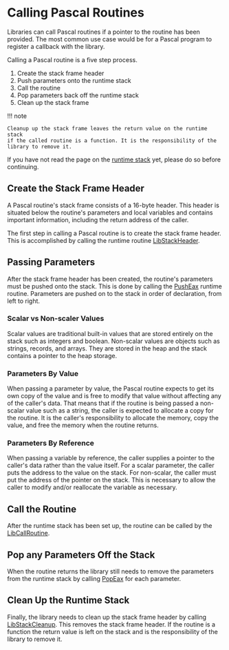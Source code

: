 # Calling Pascal Routines

Libraries can call Pascal routines if a pointer to the routine has been
provided. The most common use case would be for a Pascal program to 
register a callback with the library.

Calling a Pascal routine is a five step process.

  1. Create the stack frame header
  2. Push parameters onto the runtime stack
  3. Call the routine
  4. Pop parameters back off the runtime stack
  5. Clean up the stack frame

!!! note

    Cleanup up the stack frame leaves the return value on the runtime stack
    if the called routine is a function. It is the responsibility of the
    library to remove it.

If you have not read the page on the [runtime stack](stack.md) yet, please do so
before continuing.

## Create the Stack Frame Header

A Pascal routine's stack frame consists of a 16-byte header. This header
is situated below the routine's parameters and local variables and contains
important information, including the return address of the caller.

The first step in calling a Pascal routine is to create the stack frame header.
This is accomplished by calling the runtime routine
[LibStackHeader](../runtime/libstackheader.md).

## Passing Parameters

After the stack frame header has been created, the routine's parameters must
be pushed onto the stack. This is done by calling the
[PushEax](../runtime/pusheax.md) runtime routine. Parameters are pushed on to
the stack in order of declaration, from left to right.

### Scalar vs Non-scaler Values

Scalar values are traditional built-in values that are stored entirely on the
stack such as integers and boolean. Non-scalar values are objects such as
strings, records, and arrays. They are stored in the heap and the stack
contains a pointer to the heap storage.

### Parameters By Value

When passing a parameter by value, the Pascal routine expects to get its own
copy of the value and is free to modify that value without affecting any of
the caller's data. That means that if the routine is being passed a non-scalar
value such as a string, the caller is expected to allocate a copy for the
routine. It is the caller's responsibility to allocate the memory, copy the value,
and free the memory when the routine returns.

### Parameters By Reference

When passing a variable by reference, the caller supplies a pointer to the
caller's data rather than the value itself. For a scalar parameter, the caller
puts the address to the value on the stack. For non-scalar, the caller must
put the address of the pointer on the stack. This is necessary to allow the caller
to modify and/or reallocate the variable as necessary.

## Call the Routine

After the runtime stack has been set up, the routine can be called by
the [LibCallRoutine](../runtime/libcallroutine.md).

## Pop any Parameters Off the Stack

When the routine returns the library still needs to remove the parameters
from the runtime stack by calling [PopEax](../runtime/popeax.md) for
each parameter.

## Clean Up the Runtime Stack

Finally, the library needs to clean up the stack frame header by calling
[LibStackCleanup](../runtime/libstackcleanup.md). This removes the stack
frame header. If the routine is a function the return value is left on
the stack and is the responsibility of the library to remove it.
